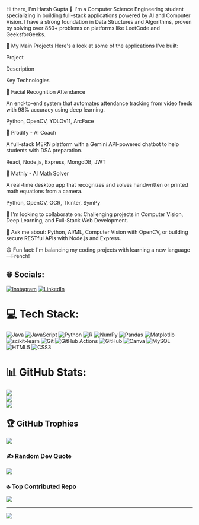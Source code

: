 Hi there, I'm Harsh Gupta 👋
I'm a Computer Science Engineering student specializing in building full-stack applications powered by AI and Computer Vision. I have a strong foundation in Data Structures and Algorithms, proven by solving over 850+ problems on platforms like LeetCode and GeeksforGeeks.

🚀 My Main Projects
Here's a look at some of the applications I've built:

Project

Description

Key Technologies

🤖 Facial Recognition Attendance

An end-to-end system that automates attendance tracking from video feeds with 98% accuracy using deep learning.

Python, OpenCV, YOLOv11, ArcFace

🧠 Prodify - AI Coach

A full-stack MERN platform with a Gemini API-powered chatbot to help students with DSA preparation.

React, Node.js, Express, MongoDB, JWT

🧮 Mathly - AI Math Solver

A real-time desktop app that recognizes and solves handwritten or printed math equations from a camera.

Python, OpenCV, OCR, Tkinter, SymPy

🤝 I'm looking to collaborate on: Challenging projects in Computer Vision, Deep Learning, and Full-Stack Web Development.

💬 Ask me about: Python, AI/ML, Computer Vision with OpenCV, or building secure RESTful APIs with Node.js and Express.

😄 Fun fact: I'm balancing my coding projects with learning a new language—French!


## 🌐 Socials:
[![Instagram](https://img.shields.io/badge/Instagram-%23E4405F.svg?logo=Instagram&logoColor=white)](https://www.instagram.com/harssheyyy/) [![LinkedIn](https://img.shields.io/badge/LinkedIn-%230077B5.svg?logo=linkedin&logoColor=white)](https://www.linkedin.com/in/harshgupta4728) 

# 💻 Tech Stack:
![Java](https://img.shields.io/badge/java-%23ED8B00.svg?style=for-the-badge&logo=openjdk&logoColor=white) ![JavaScript](https://img.shields.io/badge/javascript-%23323330.svg?style=for-the-badge&logo=javascript&logoColor=%23F7DF1E) ![Python](https://img.shields.io/badge/python-3670A0?style=for-the-badge&logo=python&logoColor=ffdd54) ![R](https://img.shields.io/badge/r-%23276DC3.svg?style=for-the-badge&logo=r&logoColor=white) ![NumPy](https://img.shields.io/badge/numpy-%23013243.svg?style=for-the-badge&logo=numpy&logoColor=white) ![Pandas](https://img.shields.io/badge/pandas-%23150458.svg?style=for-the-badge&logo=pandas&logoColor=white) ![Matplotlib](https://img.shields.io/badge/Matplotlib-%23ffffff.svg?style=for-the-badge&logo=Matplotlib&logoColor=black) ![scikit-learn](https://img.shields.io/badge/scikit--learn-%23F7931E.svg?style=for-the-badge&logo=scikit-learn&logoColor=white) ![Git](https://img.shields.io/badge/git-%23F05033.svg?style=for-the-badge&logo=git&logoColor=white) ![GitHub Actions](https://img.shields.io/badge/github%20actions-%232671E5.svg?style=for-the-badge&logo=githubactions&logoColor=white) ![GitHub](https://img.shields.io/badge/github-%23121011.svg?style=for-the-badge&logo=github&logoColor=white) ![Canva](https://img.shields.io/badge/Canva-%2300C4CC.svg?style=for-the-badge&logo=Canva&logoColor=white) ![MySQL](https://img.shields.io/badge/mysql-4479A1.svg?style=for-the-badge&logo=mysql&logoColor=white) ![HTML5](https://img.shields.io/badge/html5-%23E34F26.svg?style=for-the-badge&logo=html5&logoColor=white) ![CSS3](https://img.shields.io/badge/css3-%231572B6.svg?style=for-the-badge&logo=css3&logoColor=white) 
# 📊 GitHub Stats:
![](https://github-readme-stats.vercel.app/api?username=harshgupta4728&theme=dark&hide_border=false&include_all_commits=true&count_private=true)<br/>
![](https://github-readme-streak-stats.herokuapp.com/?user=harshgupta4728&theme=dark&hide_border=false)<br/>
![](https://github-readme-stats.vercel.app/api/top-langs/?username=harshgupta4728&theme=dark&hide_border=false&include_all_commits=true&count_private=true&layout=compact)

## 🏆 GitHub Trophies
![](https://github-profile-trophy.vercel.app/?username=harshgupta4728&theme=radical&no-frame=false&no-bg=false&margin-w=4)

### ✍️ Random Dev Quote
![](https://quotes-github-readme.vercel.app/api?type=horizontal&theme=radical)

### 🔝 Top Contributed Repo
![](https://github-contributor-stats.vercel.app/api?username=harshgupta4728&limit=5&theme=dark&combine_all_yearly_contributions=true)

---
[![](https://visitcount.itsvg.in/api?id=harshgupta4728&icon=0&color=0)](https://visitcount.itsvg.in)

<!-- Proudly created with GPRM ( https://gprm.itsvg.in ) -->
